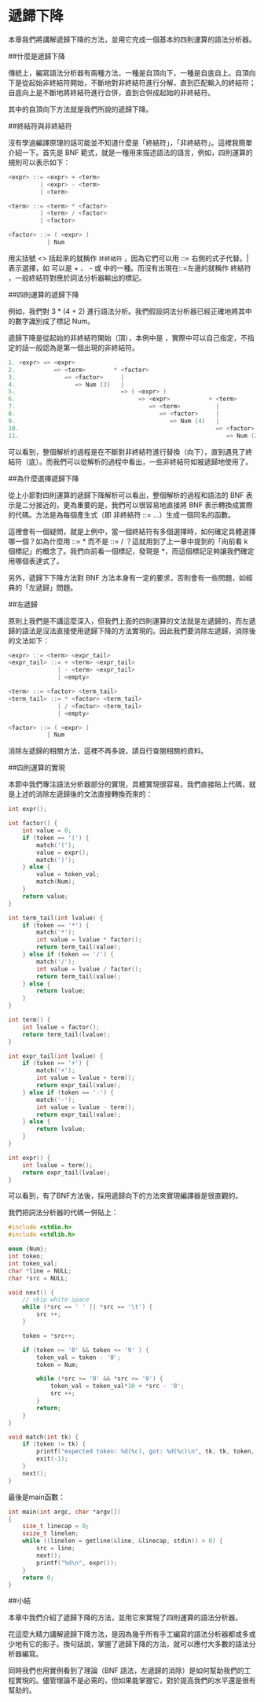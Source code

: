 # 遞歸下降


本章我們將講解遞歸下降的方法，並用它完成一個基本的四則運算的語法分析器。

##什麼是遞歸下降

傳統上，編寫語法分析器有兩種方法，一種是自頂向下，一種是自底自上。自頂向下是從起始非終結符開始，不斷地對非終結符進行分解，直到匹配輸入的終結符；自底向上是不斷地將終結符進行合併，直到合併成起始的非終結符。

其中的自頂向下方法就是我們所說的遞歸下降。

##終結符與非終結符

沒有學過編譯原理的話可能並不知道什麼是「終結符」，「非終結符」。這裡我簡單介紹一下。首先是 BNF 範式，就是一種用來描述語法的語言，例如，四則運算的規則可以表示如下：

```c
<expr> ::= <expr> + <term>
         | <expr> - <term>
         | <term>

<term> ::= <term> * <factor>
         | <term> / <factor>
         | <factor>

<factor> ::= ( <expr> )
           | Num
```

用尖括號 <> 括起來的就稱作 `非終結符` ，因為它們可以用 ::= 右側的式子代替。| 表示選擇，如 <expr> 可以是 <expr> + <term>、<expr> - <term>或 <term> 中的一種。而沒有出現在::=左邊的就稱作 終結符 ，一般終結符對應於詞法分析器輸出的標記。

##四則運算的遞歸下降

例如，我們對 3 * (4 + 2) 進行語法分析。我們假設詞法分析器已經正確地將其中的數字識別成了標記 Num。

遞歸下降是從起始的非終結符開始（頂），本例中是 <expr>，實際中可以自己指定，不指定的話一般認為是第一個出現的非終結符。

```c
1. <expr> => <expr>
2.           => <term>        * <factor>
3.              => <factor>     |
4.                 => Num (3)   |
5.                              => ( <expr> )
6.                                   => <expr>           + <term>
7.                                      => <term>          |
8.                                         => <factor>     |
9.                                            => Num (4)   |
10.                                                        => <factor>
11.                                                           => Num (2)
```


可以看到，整個解析的過程是在不斷對非終結符進行替換（向下），直到遇見了終結符（底）。而我們可以從解析的過程中看出，一些非終結符如<expr>被遞歸地使用了。

##為什麼選擇遞歸下降

從上小節對四則運算的遞歸下降解析可以看出，整個解析的過程和語法的 BNF 表示是二分接近的，更為重要的是，我們可以很容易地直接將 BNF 表示轉換成實際的代碼。方法是為每個產生式（即 非終結符 ::= ...）生成一個同名的函數。

這裡會有一個疑問，就是上例中，當一個終結符有多個選擇時，如何確定具體選擇哪一個？如為什麼用 <expr> ::= <term> * <factor> 而不是 <expr> ::= <term> / <factor> ？這就用到了上一章中提到的「向前看 k 個標記」的概念了。我們向前看一個標記，發現是 *，而這個標記足夠讓我們確定用哪個表達式了。

另外，遞歸下下降方法對 BNF 方法本身有一定的要求，否則會有一些問題，如經典的「左遞歸」問題。

##左遞歸

原則上我們是不講這麼深入，但我們上面的四則運算的文法就是左遞歸的，而左遞歸的語法是沒法直接使用遞歸下降的方法實現的。因此我們要消除左遞歸，消除後的文法如下：

```c
<expr> ::= <term> <expr_tail>
<expr_tail> ::= + <term> <expr_tail>
              | - <term> <expr_tail>
              | <empty>

<term> ::= <factor> <term_tail>
<term_tail> ::= * <factor> <term_tail>
              | / <factor> <term_tail>
              | <empty>

<factor> ::= ( <expr> )
           | Num
```


消除左遞歸的相關方法，這裡不再多說，請自行查閱相關的資料。

##四則運算的實現

本節中我們專注語法分析器部分的實現，具體實現很容易，我們直接貼上代碼，就是上述的消除左遞歸後的文法直接轉換而來的：

```c
int expr();

int factor() {
    int value = 0;
    if (token == '(') {
        match('(');
        value = expr();
        match(')');
    } else {
        value = token_val;
        match(Num);
    }
    return value;
}

int term_tail(int lvalue) {
    if (token == '*') {
        match('*');
        int value = lvalue * factor();
        return term_tail(value);
    } else if (token == '/') {
        match('/');
        int value = lvalue / factor();
        return term_tail(value);
    } else {
        return lvalue;
    }
}

int term() {
    int lvalue = factor();
    return term_tail(lvalue);
}

int expr_tail(int lvalue) {
    if (token == '+') {
        match('+');
        int value = lvalue + term();
        return expr_tail(value);
    } else if (token == '-') {
        match('-');
        int value = lvalue - term();
        return expr_tail(value);
    } else {
        return lvalue;
    }
}

int expr() {
    int lvalue = term();
    return expr_tail(lvalue);
}
```

可以看到，有了BNF方法後，採用遞歸向下的方法來實現編譯器是很直觀的。

我們把詞法分析器的代碼一併貼上：


```c
#include <stdio.h>
#include <stdlib.h>

enum {Num};
int token;
int token_val;
char *line = NULL;
char *src = NULL;

void next() {
    // skip white space
    while (*src == ' ' || *src == '\t') {
        src ++;
    }

    token = *src++;

    if (token >= '0' && token <= '9' ) {
        token_val = token - '0';
        token = Num;

        while (*src >= '0' && *src <= '9') {
            token_val = token_val*10 + *src - '0';
            src ++;
        }
        return;
    }
}

void match(int tk) {
    if (token != tk) {
        printf("expected token: %d(%c), got: %d(%c)\n", tk, tk, token, token);
        exit(-1);
    }
    next();
}
```

最後是main函數：

```c
int main(int argc, char *argv[])
{
    size_t linecap = 0;
    ssize_t linelen;
    while ((linelen = getline(&line, &linecap, stdin)) > 0) {
        src = line;
        next();
        printf("%d\n", expr());
    }
    return 0;
}
```

##小結

本章中我們介紹了遞歸下降的方法，並用它來實現了四則運算的語法分析器。

花這麼大精力講解遞歸下降方法，是因為幾乎所有手工編寫的語法分析器都或多或少地有它的影子。換句話說，掌握了遞歸下降的方法，就可以應付大多數的語法分析器編寫。

同時我們也用實例看到了理論（BNF 語法，左遞歸的消除）是如何幫助我們的工程實現的。儘管理論不是必需的，但如果能掌握它，對於提高我們的水平還是很有幫助的。